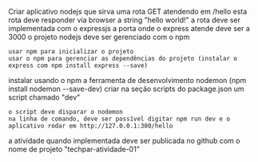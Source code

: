 Criar aplicativo nodejs que sirva uma rota GET atendendo em /hello
esta rota deve responder via browser a string "hello world!"
a rota deve ser implementada com o expressjs
a porta onde o express atende deve ser a 3000
o projeto nodejs deve ser gerenciado com o npm

    usar npm para inicializar o projeto
    usar o npm para gerenciar as dependências do projeto (instalar o express com npm install express --save)

instalar usando o npm a ferramenta de desenvolvimento nodemon (npm install nodemon --save-dev)
criar na seção scripts do package.json um script chamado "dev"

    o script deve disparar o nodemon
    na linha de comando, deve ser possível digitar npm run dev e o aplicativo rodar em http://127.0.0.1:300/hello

a atividade quando implementada deve ser publicada no github com o nome de projeto "techpar-atividade-01"